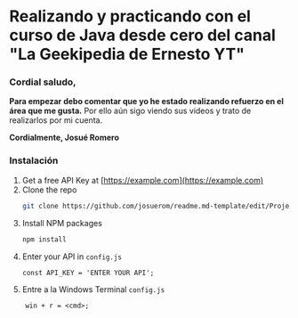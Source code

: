 # Realizando y practicando con el curso de Java desde cero del canal "La Geekipedia de Ernesto YT"

### Cordial saludo,
**Para empezar debo comentar que yo he estado realizando refuerzo en el área que me gusta.**
Por ello aún sigo viendo sus videos y trato de realizarlos por mi cuenta.

**Cordialmente,
Josué Romero**

### Instalación

1. Get a free API Key at [https://example.com](https://example.com)
2. Clone the repo
   ```sh
   git clone https://github.com/josuerom/readme.md-template/edit/ProjectsApacheNetbeans12.4/Readme2.md
   ```
3. Install NPM packages
   ```sh
   npm install
   ```
4. Enter your API in `config.js`
   ```JS
   const API_KEY = 'ENTER YOUR API';
   ```
5. Entre a la Windows Terminal `config.js`
```JS
	win + r = <cmd>;
```
